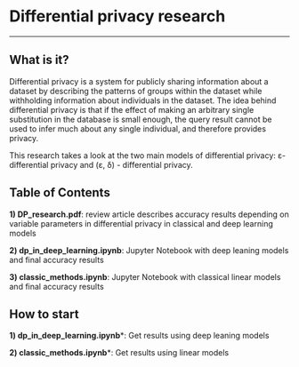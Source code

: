 # Differential privacy research

---

## What is it?

Differential privacy is a system for publicly sharing information about a dataset by describing the patterns of groups within the dataset while withholding information about individuals in the dataset. The idea behind differential privacy is that if the effect of making an arbitrary single substitution in the database is small enough, the query result cannot be used to infer much about any single individual, and therefore provides privacy. 

This research takes a look at the two main models of differential privacy: ε-differential privacy and (ε, δ) -
differential privacy. 


## Table of Contents

**1) DP_research.pdf**: review article describes accuracy results depending on variable parameters in differential privacy in classical and deep learning models


**2) dp_in_deep_learning.ipynb**: Jupyter Notebook with deep leaning models and final accuracy results


**3) classic_methods.ipynb**: Jupyter Notebook with classical linear models and final accuracy results


## How to start

**1) dp_in_deep_learning.ipynb***: Get results using deep leaning models

**2) classic_methods.ipynb***:  Get results using linear models
